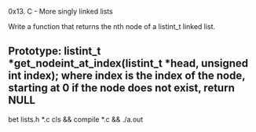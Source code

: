 0x13. C - More singly linked lists

Write a function that returns the nth node of a listint_t linked list.

Prototype: listint_t *get_nodeint_at_index(listint_t *head, unsigned int index);
where index is the index of the node, starting at 0
if the node does not exist, return NULL
----------------------------------------



bet lists.h *.c
cls && compile *.c && ./a.out
